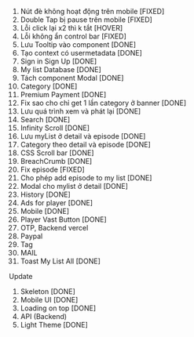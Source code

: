1. Nút đè không hoạt động trên mobile [FIXED]
2. Double Tap bị pause trên mobile [FIXED]
3. Lỗi click lại x2 thì k tắt [HOVER]
4. Lỗi không ẩn control bar [FIXED]
5. Lưu Tooltip vào component [DONE]
6. Tạo context có usermetadata [DONE]
7. Sign in Sign Up [DONE]
8. My list Database [DONE]
9. Tách component Modal [DONE]
10. Category [DONE]
11. Premium Payment [DONE]
12. Fix sao cho chỉ get 1 lần category ở banner [DONE]
13. Lưu quá trình xem và phát lại [DONE]
14. Search [DONE]
15. Infinity Scroll [DONE]
16. Lưu myList ở detail và episode [DONE]
17. Category theo detail và episode [DONE]
18. CSS Scroll bar [DONE]
19. BreachCrumb [DONE]
20. Fix episode [FIXED]
21. Cho phép add episode to my list [DONE]
22. Modal cho mylist ở detail [DONE]
23. History [DONE]
24. Ads for player [DONE]
25. Mobile [DONE]
26. Player Vast Button [DONE]
27. OTP, Backend vercel
28. Paypal
29. Tag
30. MAIL
31. Toast My List All [DONE]

Update

1. Skeleton [DONE]
2. Mobile UI [DONE]
3. Loading on top [DONE]
4. API (Backend)
5. Light Theme [DONE]
